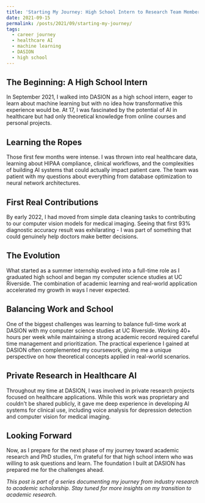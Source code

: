 ```yaml
---
title: 'Starting My Journey: High School Intern to Research Team Member'
date: 2021-09-15
permalink: /posts/2021/09/starting-my-journey/
tags:
  - career journey
  - healthcare AI
  - machine learning
  - DASION
  - high school
---
```


## The Beginning: A High School Intern

In September 2021, I walked into DASION as a high school intern, eager to learn about machine learning but with no idea how transformative this experience would be. At 17, I was fascinated by the potential of AI in healthcare but had only theoretical knowledge from online courses and personal projects.

## Learning the Ropes

Those first few months were intense. I was thrown into real healthcare data, learning about HIPAA compliance, clinical workflows, and the complexities of building AI systems that could actually impact patient care. The team was patient with my questions about everything from database optimization to neural network architectures.

## First Real Contributions

By early 2022, I had moved from simple data cleaning tasks to contributing to our computer vision models for medical imaging. Seeing that first 93% diagnostic accuracy result was exhilarating - I was part of something that could genuinely help doctors make better decisions.

## The Evolution

What started as a summer internship evolved into a full-time role as I graduated high school and began my computer science studies at UC Riverside. The combination of academic learning and real-world application accelerated my growth in ways I never expected.

## Balancing Work and School

One of the biggest challenges was learning to balance full-time work at DASION with my computer science studies at UC Riverside. Working 40+ hours per week while maintaining a strong academic record required careful time management and prioritization. The practical experience I gained at DASION often complemented my coursework, giving me a unique perspective on how theoretical concepts applied in real-world scenarios.

## Private Research in Healthcare AI

Throughout my time at DASION, I was involved in private research projects focused on healthcare applications. While this work was proprietary and couldn't be shared publicly, it gave me deep experience in developing AI systems for clinical use, including voice analysis for depression detection and computer vision for medical imaging.

## Looking Forward

Now, as I prepare for the next phase of my journey toward academic research and PhD studies, I'm grateful for that high school intern who was willing to ask questions and learn. The foundation I built at DASION has prepared me for the challenges ahead.

*This post is part of a series documenting my journey from industry research to academic scholarship. Stay tuned for more insights on my transition to academic research.*
